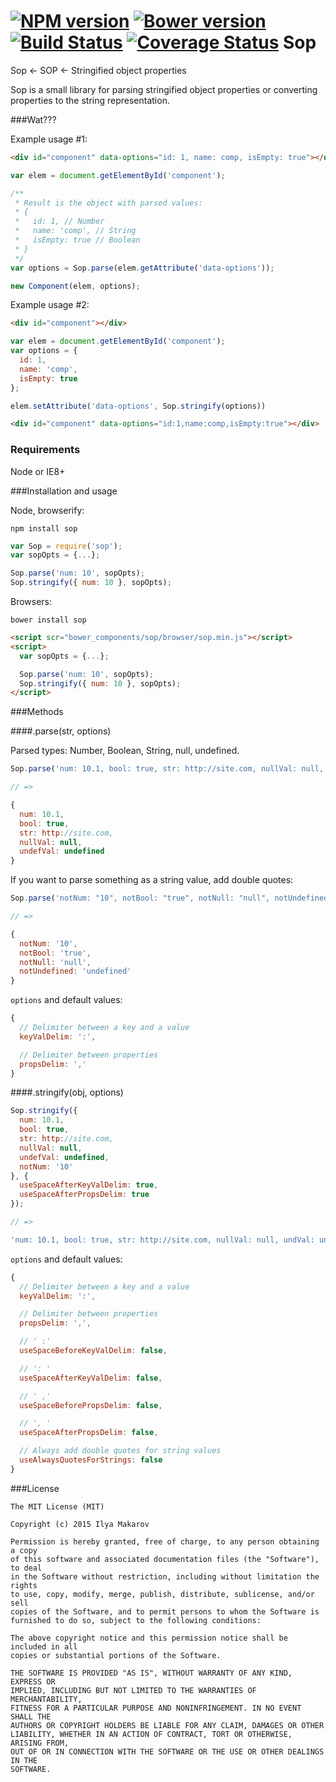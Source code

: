 [![NPM version](https://img.shields.io/npm/v/sop.svg?style=flat)](https://npmjs.org/package/sop)
[![Bower version](https://badge.fury.io/bo/sop.svg)](http://badge.fury.io/bo/sop)
[![Build Status](https://travis-ci.org/VodkaBears/Sop.svg?branch=master)](https://travis-ci.org/VodkaBears/Sop)
[![Coverage Status](https://coveralls.io/repos/VodkaBears/Sop/badge.svg?branch=master&service=github)](https://coveralls.io/github/VodkaBears/Sop?branch=master)
Sop
=======
Sop <- SOP <- Stringified object properties

Sop is a small library for parsing stringified object properties or converting properties to the string representation.

###Wat???

Example usage #1:
```html
<div id="component" data-options="id: 1, name: comp, isEmpty: true"></div>
```

```js
var elem = document.getElementById('component');

/**
 * Result is the object with parsed values:
 * {
 *   id: 1, // Number
 *   name: 'comp', // String
 *   isEmpty: true // Boolean
 * }
 */
var options = Sop.parse(elem.getAttribute('data-options'));

new Component(elem, options);
```

Example usage #2:
```html
<div id="component"></div>
```

```js
var elem = document.getElementById('component');
var options = {
  id: 1,
  name: 'comp',
  isEmpty: true
};

elem.setAttribute('data-options', Sop.stringify(options))
```

```html
<div id="component" data-options="id:1,name:comp,isEmpty:true"></div>
```

### Requirements

Node or IE8+

###Installation and usage

Node, browserify:
```
npm install sop
```

```js
var Sop = require('sop');
var sopOpts = {...};

Sop.parse('num: 10', sopOpts);
Sop.stringify({ num: 10 }, sopOpts);
```

Browsers:
```
bower install sop
```

```html
<script scr="bower_components/sop/browser/sop.min.js"></script>
<script>
  var sopOpts = {...};

  Sop.parse('num: 10', sopOpts);
  Sop.stringify({ num: 10 }, sopOpts);
</script>
```

###Methods

####.parse(str, options)

Parsed types: Number, Boolean, String, null, undefined.

```js
Sop.parse('num: 10.1, bool: true, str: http://site.com, nullVal: null, undefVal: undefined')

// =>

{
  num: 10.1,
  bool: true,
  str: http://site.com,
  nullVal: null,
  undefVal: undefined
}
```

If you want to parse something as a string value, add double quotes:
```js
Sop.parse('notNum: "10", notBool: "true", notNull: "null", notUndefined: "undefined"')

// =>

{
  notNum: '10',
  notBool: 'true',
  notNull: 'null',
  notUndefined: 'undefined'
}
```

`options` and default values:
```js
{
  // Delimiter between a key and a value
  keyValDelim: ':',

  // Delimiter between properties
  propsDelim: ','
}
```

####.stringify(obj, options)

```js
Sop.stringify({
  num: 10.1,
  bool: true,
  str: http://site.com,
  nullVal: null,
  undefVal: undefined,
  notNum: '10'
}, {
  useSpaceAfterKeyValDelim: true,
  useSpaceAfterPropsDelim: true
});

// =>

'num: 10.1, bool: true, str: http://site.com, nullVal: null, undVal: undefined, notNum: "10"'
```

`options` and default values:
```js
{
  // Delimiter between a key and a value
  keyValDelim: ':',

  // Delimiter between properties
  propsDelim: ',',

  // ' :'
  useSpaceBeforeKeyValDelim: false,

  // ': '
  useSpaceAfterKeyValDelim: false,

  // ' ,'
  useSpaceBeforePropsDelim: false,

  // ', '
  useSpaceAfterPropsDelim: false,

  // Always add double quotes for string values
  useAlwaysQuotesForStrings: false
}
```

###License

```
The MIT License (MIT)

Copyright (c) 2015 Ilya Makarov

Permission is hereby granted, free of charge, to any person obtaining a copy
of this software and associated documentation files (the "Software"), to deal
in the Software without restriction, including without limitation the rights
to use, copy, modify, merge, publish, distribute, sublicense, and/or sell
copies of the Software, and to permit persons to whom the Software is
furnished to do so, subject to the following conditions:

The above copyright notice and this permission notice shall be included in all
copies or substantial portions of the Software.

THE SOFTWARE IS PROVIDED "AS IS", WITHOUT WARRANTY OF ANY KIND, EXPRESS OR
IMPLIED, INCLUDING BUT NOT LIMITED TO THE WARRANTIES OF MERCHANTABILITY,
FITNESS FOR A PARTICULAR PURPOSE AND NONINFRINGEMENT. IN NO EVENT SHALL THE
AUTHORS OR COPYRIGHT HOLDERS BE LIABLE FOR ANY CLAIM, DAMAGES OR OTHER
LIABILITY, WHETHER IN AN ACTION OF CONTRACT, TORT OR OTHERWISE, ARISING FROM,
OUT OF OR IN CONNECTION WITH THE SOFTWARE OR THE USE OR OTHER DEALINGS IN THE
SOFTWARE.
```
